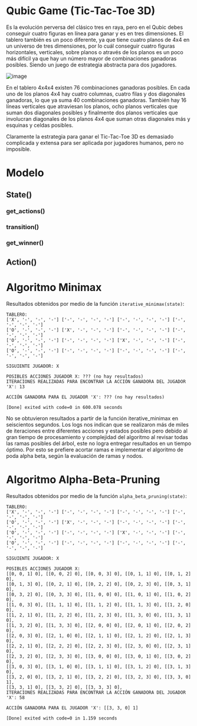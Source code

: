 # Qubic Game (Tic-Tac-Toe 3D)

Es la evolución perversa del clásico tres en raya, pero en el Qubic debes conseguir cuatro figuras en línea para ganar y es en tres dimensiones. El tablero también es un poco diferente, ya que tiene cuatro planos de 4x4 en un universo de tres dimensiones, por lo cuál conseguir cuatro figuras horizontales, verticales, sobre planos o através de los planos es un poco más difícil ya que hay un número mayor de combinaciones ganadoras posibles. Siendo un juego de estrategia abstracta para dos jugadores.

![image](https://user-images.githubusercontent.com/81869512/162595041-479004ae-3139-4458-81a3-73a08216f457.png)

En el tablero 4x4x4 existen 76 combinaciones ganadoras posibles. En cada uno de los planos 4x4 hay cuatro columnas, cuatro filas y dos diagonales ganadoras, lo que ya suma 40 combinaciones ganadoras. También hay 16 líneas verticales que atraviesan los planos, ocho planos verticales que suman dos diagonales posibles y finalmente dos planos verticales que involucran diagonales de los planos 4x4 que suman otras diagonales más y esquinas y celdas posibles.

Claramente la estrategia para ganar el Tic-Tac-Toe 3D es demasiado complicada y extensa para ser aplicada por jugadores humanos, pero no imposible.

# Modelo
## State()

### get_actions()

### transition()

### get_winner()

## Action()

# Algoritmo Minimax
Resultados obtenidos por medio de la función `iterative_minimax(state)`:
```
TABLERO: 
['X', '-', '-', '-'] ['-', '-', '-', '-'] ['-', '-', '-', '-'] ['-', '-', '-', '-']
['O', '-', '-', '-'] ['X', '-', '-', '-'] ['-', '-', '-', '-'] ['-', '-', '-', '-'] 
['O', '-', '-', '-'] ['-', '-', '-', '-'] ['X', '-', '-', '-'] ['-', '-', '-', '-'] 
['O', '-', '-', '-'] ['-', '-', '-', '-'] ['-', '-', '-', '-'] ['-', '-', '-', '-']

SIGUIENTE JUGADOR: X

POSIBLES ACCIONES JUGADOR X: ??? (no hay resultados)
ITERACIONES REALIZADAS PARA ENCONTRAR LA ACCIÓN GANADORA DEL JUGADOR 'X': 13

ACCIÓN GANADORA PARA EL JUGADOR 'X': ??? (no hay resultados)

[Done] exited with code=0 in 600.078 seconds
```
No se obtuvieron resultados a partir de la función iterative_minimax en seiscientos segundos. Los logs nos indican que se realizaron más de miles de iteraciones entre diferentes acciones y estados posibles pero debido al gran tiempo de procesamiento y complejidad del algoritmo al revisar todas las ramas posibles del árbol, este no logra entregar resultados en un tiempo óptimo. Por esto se prefiere acortar ramas e implementar el algoritmo de poda alpha beta, según la evaluación de ramas y nodos.

# Algoritmo Alpha-Beta-Pruning
Resultados obtenidos por medio de la función `alpha_beta_pruning(state)`:
```
TABLERO: 
['X', '-', '-', '-'] ['-', '-', '-', '-'] ['-', '-', '-', '-'] ['-', '-', '-', '-']
['O', '-', '-', '-'] ['X', '-', '-', '-'] ['-', '-', '-', '-'] ['-', '-', '-', '-'] 
['O', '-', '-', '-'] ['-', '-', '-', '-'] ['X', '-', '-', '-'] ['-', '-', '-', '-'] 
['O', '-', '-', '-'] ['-', '-', '-', '-'] ['-', '-', '-', '-'] ['-', '-', '-', '-']

SIGUIENTE JUGADOR: X

POSIBLES ACCIONES JUGADOR X:
[[0, 0, 1] 0], [[0, 0, 2] 0], [[0, 0, 3] 0], [[0, 1, 1] 0], [[0, 1, 2] 0], 
[[0, 1, 3] 0], [[0, 2, 1] 0], [[0, 2, 2] 0], [[0, 2, 3] 0], [[0, 3, 1] 0], 
[[0, 3, 2] 0], [[0, 3, 3] 0], [[1, 0, 0] 0], [[1, 0, 1] 0], [[1, 0, 2] 0], 
[[1, 0, 3] 0], [[1, 1, 1] 0], [[1, 1, 2] 0], [[1, 1, 3] 0], [[1, 2, 0] 0], 
[[1, 2, 1] 0], [[1, 2, 2] 0], [[1, 2, 3] 0], [[1, 3, 0] 0], [[1, 3, 1] 0], 
[[1, 3, 2] 0], [[1, 3, 3] 0], [[2, 0, 0] 0], [[2, 0, 1] 0], [[2, 0, 2] 0], 
[[2, 0, 3] 0], [[2, 1, 0] 0], [[2, 1, 1] 0], [[2, 1, 2] 0], [[2, 1, 3] 0], 
[[2, 2, 1] 0], [[2, 2, 2] 0], [[2, 2, 3] 0], [[2, 3, 0] 0], [[2, 3, 1] 0], 
[[2, 3, 2] 0], [[2, 3, 3] 0], [[3, 0, 0] 0], [[3, 0, 1] 0], [[3, 0, 2] 0], 
[[3, 0, 3] 0], [[3, 1, 0] 0], [[3, 1, 1] 0], [[3, 1, 2] 0], [[3, 1, 3] 0], 
[[3, 2, 0] 0], [[3, 2, 1] 0], [[3, 2, 2] 0], [[3, 2, 3] 0], [[3, 3, 0] 1], 
[[3, 3, 1] 0], [[3, 3, 2] 0], [[3, 3, 3] 0], 
ITERACIONES REALIZADAS PARA ENCONTRAR LA ACCIÓN GANADORA DEL JUGADOR 'X': 58

ACCIÓN GANADORA PARA EL JUGADOR 'X': [[3, 3, 0] 1]

[Done] exited with code=0 in 1.159 seconds
```
